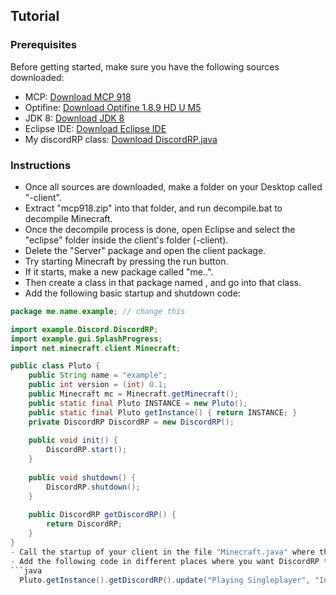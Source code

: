 ## Tutorial

### Prerequisites

Before getting started, make sure you have the following sources downloaded:

- MCP: [Download MCP 918](http://www.modcoderpack.com/files/mcp918.zip)
- Optifine: [Download Optifine 1.8.9 HD U M5](https://optifinesource.co.uk/downloads/1.8)
- JDK 8: [Download JDK 8](https://www.oracle.com/uk/java/technologies/javase/javase8-archive-downloads.html)
- Eclipse IDE: [Download Eclipse IDE](https://www.eclipse.org/downloads/)
- My discordRP class: [Download DiscordRP.java](https://cdn.discordapp.com/attachments/1095390541778276434/1116091907450339439/DiscordRP.java)

### Instructions

- Once all sources are downloaded, make a folder on your Desktop called "<name>-client".
- Extract "mcp918.zip" into that folder, and run decompile.bat to decompile Minecraft.
- Once the decompile process is done, open Eclipse and select the "eclipse" folder inside the client's folder (<name>-client).
- Delete the "Server" package and open the client package.
- Try starting Minecraft by pressing the run button.
- If it starts, make a new package called "me.<your-name>.<client-name>".
- Then create a class in that package named <client-name>, and go into that class.
- Add the following basic startup and shutdown code:

```java
package me.name.example; // change this

import example.Discord.DiscordRP;
import example.gui.SplashProgress;
import net.minecraft.client.Minecraft;

public class Pluto {
	public String name = "example";
	public int version = (int) 0.1;
	public Minecraft mc = Minecraft.getMinecraft();
	public static final Pluto INSTANCE = new Pluto();
	public static final Pluto getInstance() { return INSTANCE; }
	private DiscordRP DiscordRP = new DiscordRP();
	
	public void init() {
		DiscordRP.start();
	}
	
	public void shutdown() {
		DiscordRP.shutdown();
	}
	
	public DiscordRP getDiscordRP() {
		return DiscordRP;
	}
}
- Call the startup of your client in the file "Minecraft.java" where the game is started (find it with Ctrl + Shift + R).
- Add the following code in different places where you want DiscordRP to update:
```java
  Pluto.getInstance().getDiscordRP().update("Playing Singleplayer", "In Game");
```
